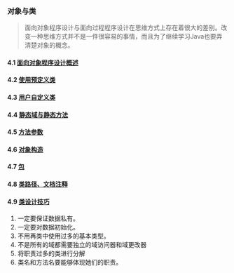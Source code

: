 ### 对象与类
> 面向对象程序设计与面向过程程序设计在思维方式上存在着很大的差别。改变一种思维方式并不是一件很容易的事情，而且为了继续学习Java也要弄清楚对象的概念。
#### 4.1 [面向对象程序设计概述](https://github.com/lu666666/notebooks/blob/master/CoreJavaVolume-I/v1ch04/01.md)

#### 4.2 [使用预定义类](https://github.com/lu666666/notebooks/blob/master/CoreJavaVolume-I/v1ch04/02.md)

#### 4.3 [用户自定义类](https://github.com/lu666666/notebooks/blob/master/CoreJavaVolume-I/v1ch04/03.md)

#### 4.4 [静态域与静态方法](https://github.com/lu666666/notebooks/blob/master/CoreJavaVolume-I/v1ch04/04.md)

#### 4.5 [方法参数](https://github.com/lu666666/notebooks/blob/master/CoreJavaVolume-I/v1ch04/05.md)

#### 4.6 [对象构造](https://github.com/lu666666/notebooks/blob/master/CoreJavaVolume-I/v1ch04/06.md)

#### 4.7 [包](https://github.com/lu666666/notebooks/blob/master/CoreJavaVolume-I/v1ch04/07.md)

#### 4.8 [类路径、文档注释](https://github.com/lu666666/notebooks/blob/master/CoreJavaVolume-I/v1ch04/08.md)

#### 4.9 [类设计技巧](https://github.com/lu666666/notebooks/blob/master/CoreJavaVolume-I/v1ch04/09.md)
1. 一定要保证数据私有。
2. 一定要对数据初始化。
3. 不用再类中使用过多的基本类型。
4. 不是所有的域都需要独立的域访问器和域更改器
5. 将职责过多的类进行分解
6. 类名和方法名要能够体现她们的职责。
